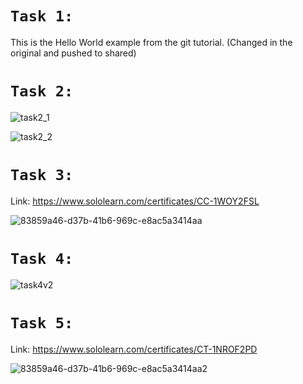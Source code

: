 # `Task 1:`

This is the Hello World example from the git tutorial.
(Changed in the original and pushed to shared)

# `Task 2:`

![task2_1](https://github.com/KaruDei/PracticalWork/assets/108537008/0933959a-ce41-47a0-b369-dedf8b17b1ff)

![task2_2](https://github.com/KaruDei/PracticalWork/assets/108537008/68071edf-1746-4404-89a3-c6f96dda8a62)

# `Task 3:`

Link: https://www.sololearn.com/certificates/CC-1WOY2FSL

![83859a46-d37b-41b6-969c-e8ac5a3414aa](https://github.com/KaruDei/PracticalWork/assets/108537008/3b455071-87db-4214-acd6-42693473c751)

# `Task 4:`

![task4v2](https://github.com/KaruDei/PracticalWork/assets/108537008/e423613c-0d49-4ec6-b942-3e8f6dfcab32)

# `Task 5:`

Link: https://www.sololearn.com/certificates/CT-1NROF2PD

![83859a46-d37b-41b6-969c-e8ac5a3414aa2](https://github.com/KaruDei/PracticalWork/assets/108537008/d5f2fc3f-65fb-4e47-840f-2d08cd05bc4f)
